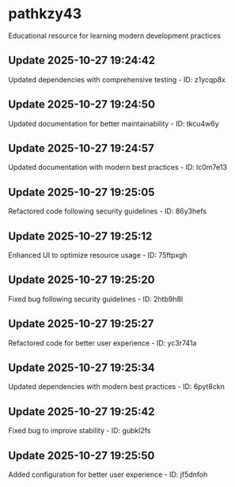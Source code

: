# pathkzy43
Educational resource for learning modern development practices

## Update 2025-10-27 19:24:42
Updated dependencies with comprehensive testing - ID: z1ycqp8x


## Update 2025-10-27 19:24:50
Updated documentation for better maintainability - ID: tkcu4w6y


## Update 2025-10-27 19:24:57
Updated documentation with modern best practices - ID: lc0m7e13


## Update 2025-10-27 19:25:05
Refactored code following security guidelines - ID: 86y3hefs


## Update 2025-10-27 19:25:12
Enhanced UI to optimize resource usage - ID: 75ftpxgh


## Update 2025-10-27 19:25:20
Fixed bug following security guidelines - ID: 2htb9h8l


## Update 2025-10-27 19:25:27
Refactored code for better user experience - ID: yc3r741a


## Update 2025-10-27 19:25:34
Updated dependencies with modern best practices - ID: 6pyt8ckn


## Update 2025-10-27 19:25:42
Fixed bug to improve stability - ID: gubkl2fs


## Update 2025-10-27 19:25:50
Added configuration for better user experience - ID: jf5dnfoh

